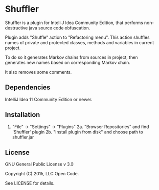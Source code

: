 # Shuffler

Shuffler is a plugin for IntelliJ Idea Community Edition, that performs non-destructive java source code obfuscation.

Plugin adds "Shuffle" action to "Refactoring menu".
This action shuffles names of private and protected classes, methods and variables in current project.

To do so it generates Markov chains from sources in project,
then generates new names based on corresponding Markov chain.

It also removes some comments.

## Dependencies
IntelliJ Idea 11 Community Edition or newer.

## Installation

1. "File" -> "Settings" -> "Plugins"
2a. "Browser Repositories" and find 'Shuffler' plugin
2b. "Install plugin from disk" and choose path to shuffler.jar

## License

GNU General Public License v 3.0

Copyright (C) 2015, LLC Open Code.

See LICENSE for details.